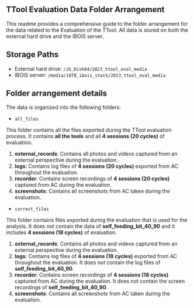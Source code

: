 
## TTool Evaluation Data Folder Arrangement
This readme provides a comprehensive guide to the folder arrangement for the data related to the Evaluation of the TTool. 
All data is stored on both the external hard drive and the IBOIS server.

## Storage Paths
- External hard drive: `/JG_Disk04/2023_ttool_eval_media`
- IBOIS server: `/media/18TB_ibois_stock/2023_ttool_eval_media`

## Folder arrangement details
The data is organized into the following folders:

- ```all_files``` 

This folder contains all the files exported during the TTool evaluation process. 
It contains **all the tools** and all **4 sessions (20 cycles)** of evaluation. 

1. **external_records**: Contains all photos and videos captured from an external perspective during the evaluation.
2. **logs**: Contains log files of **4 sessions (20 cycles)** exported from AC throughout the evaluation.
3. **recorder**: Contains screen recordings of **4 sessions (20 cycles)** captured from AC during the evaluation.
4. **screenshots**: Contains all screenshots from AC taken during the evaluation.

- ```correct_files``` 

This folder contains files exported during the evaluation that is used for the analysis. 
It does not contain the data of **self_feeding_bit_40_90** and it includes **4 sessions (18 cycles)** of evaluation. 

1. **external_records**: Contains all photos and videos captured from an external perspective during the evaluation.
2. **logs**: Contains log files of **4 sessions (18 cycles)** exported from AC throughout the evaluation.
It does not contain the log files of **self_feeding_bit_40_90**. 
3. **recorder**: Contains screen recordings of **4 sessions (18 cycles)** captured from AC during the evaluation.
It does not contain the screen recordings of **self_feeding_bit_40_90**.
4. **screenshots**: Contains all screenshots from AC taken during the evaluation.


